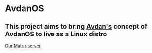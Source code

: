 # AvdanOS
This project aims to bring [Avdan's](https://github.com/TimestaticYT/AvdanOS.git) concept of AvdanOS to live as a Linux distro
-
[Our Matrix server](https://matrix.to/#/#avdanos:one.ems.host)
